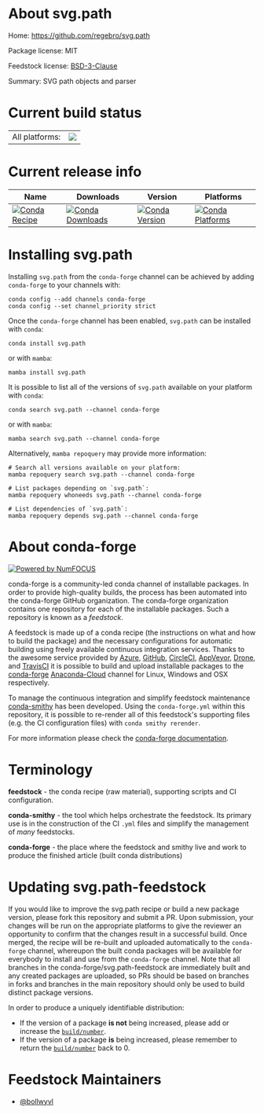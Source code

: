 About svg.path
==============

Home: https://github.com/regebro/svg.path

Package license: MIT

Feedstock license: [BSD-3-Clause](https://github.com/conda-forge/svg.path-feedstock/blob/main/LICENSE.txt)

Summary: SVG path objects and parser

Current build status
====================


<table><tr><td>All platforms:</td>
    <td>
      <a href="https://dev.azure.com/conda-forge/feedstock-builds/_build/latest?definitionId=11905&branchName=main">
        <img src="https://dev.azure.com/conda-forge/feedstock-builds/_apis/build/status/svg.path-feedstock?branchName=main">
      </a>
    </td>
  </tr>
</table>

Current release info
====================

| Name | Downloads | Version | Platforms |
| --- | --- | --- | --- |
| [![Conda Recipe](https://img.shields.io/badge/recipe-svg.path-green.svg)](https://anaconda.org/conda-forge/svg.path) | [![Conda Downloads](https://img.shields.io/conda/dn/conda-forge/svg.path.svg)](https://anaconda.org/conda-forge/svg.path) | [![Conda Version](https://img.shields.io/conda/vn/conda-forge/svg.path.svg)](https://anaconda.org/conda-forge/svg.path) | [![Conda Platforms](https://img.shields.io/conda/pn/conda-forge/svg.path.svg)](https://anaconda.org/conda-forge/svg.path) |

Installing svg.path
===================

Installing `svg.path` from the `conda-forge` channel can be achieved by adding `conda-forge` to your channels with:

```
conda config --add channels conda-forge
conda config --set channel_priority strict
```

Once the `conda-forge` channel has been enabled, `svg.path` can be installed with `conda`:

```
conda install svg.path
```

or with `mamba`:

```
mamba install svg.path
```

It is possible to list all of the versions of `svg.path` available on your platform with `conda`:

```
conda search svg.path --channel conda-forge
```

or with `mamba`:

```
mamba search svg.path --channel conda-forge
```

Alternatively, `mamba repoquery` may provide more information:

```
# Search all versions available on your platform:
mamba repoquery search svg.path --channel conda-forge

# List packages depending on `svg.path`:
mamba repoquery whoneeds svg.path --channel conda-forge

# List dependencies of `svg.path`:
mamba repoquery depends svg.path --channel conda-forge
```


About conda-forge
=================

[![Powered by
NumFOCUS](https://img.shields.io/badge/powered%20by-NumFOCUS-orange.svg?style=flat&colorA=E1523D&colorB=007D8A)](https://numfocus.org)

conda-forge is a community-led conda channel of installable packages.
In order to provide high-quality builds, the process has been automated into the
conda-forge GitHub organization. The conda-forge organization contains one repository
for each of the installable packages. Such a repository is known as a *feedstock*.

A feedstock is made up of a conda recipe (the instructions on what and how to build
the package) and the necessary configurations for automatic building using freely
available continuous integration services. Thanks to the awesome service provided by
[Azure](https://azure.microsoft.com/en-us/services/devops/), [GitHub](https://github.com/),
[CircleCI](https://circleci.com/), [AppVeyor](https://www.appveyor.com/),
[Drone](https://cloud.drone.io/welcome), and [TravisCI](https://travis-ci.com/)
it is possible to build and upload installable packages to the
[conda-forge](https://anaconda.org/conda-forge) [Anaconda-Cloud](https://anaconda.org/)
channel for Linux, Windows and OSX respectively.

To manage the continuous integration and simplify feedstock maintenance
[conda-smithy](https://github.com/conda-forge/conda-smithy) has been developed.
Using the ``conda-forge.yml`` within this repository, it is possible to re-render all of
this feedstock's supporting files (e.g. the CI configuration files) with ``conda smithy rerender``.

For more information please check the [conda-forge documentation](https://conda-forge.org/docs/).

Terminology
===========

**feedstock** - the conda recipe (raw material), supporting scripts and CI configuration.

**conda-smithy** - the tool which helps orchestrate the feedstock.
                   Its primary use is in the construction of the CI ``.yml`` files
                   and simplify the management of *many* feedstocks.

**conda-forge** - the place where the feedstock and smithy live and work to
                  produce the finished article (built conda distributions)


Updating svg.path-feedstock
===========================

If you would like to improve the svg.path recipe or build a new
package version, please fork this repository and submit a PR. Upon submission,
your changes will be run on the appropriate platforms to give the reviewer an
opportunity to confirm that the changes result in a successful build. Once
merged, the recipe will be re-built and uploaded automatically to the
`conda-forge` channel, whereupon the built conda packages will be available for
everybody to install and use from the `conda-forge` channel.
Note that all branches in the conda-forge/svg.path-feedstock are
immediately built and any created packages are uploaded, so PRs should be based
on branches in forks and branches in the main repository should only be used to
build distinct package versions.

In order to produce a uniquely identifiable distribution:
 * If the version of a package **is not** being increased, please add or increase
   the [``build/number``](https://docs.conda.io/projects/conda-build/en/latest/resources/define-metadata.html#build-number-and-string).
 * If the version of a package **is** being increased, please remember to return
   the [``build/number``](https://docs.conda.io/projects/conda-build/en/latest/resources/define-metadata.html#build-number-and-string)
   back to 0.

Feedstock Maintainers
=====================

* [@bollwyvl](https://github.com/bollwyvl/)

